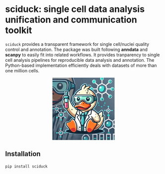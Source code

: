 # sciduck: single cell data analysis unification and communication toolkit

`sciduck` provides a transparent framework for single cell/nuclei quality control and annotation. The package was built following **anndata** and **scanpy** to easily fit into related workflows. It provides tranparency to single cell analysis pipelines for reproducible data analysis and annotation.  The Python-based implementation efficiently deals with
datasets of more than one million cells.

<div align="center">
<img
    src="/logo/sciduck_DALLEv0.png"
    width="200"
>
</div>

## Installation

`pip install sciduck`
